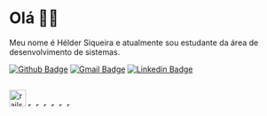 # Olá 👋🏾

Meu nome é Hélder Siqueira e atualmente sou estudante da área de desenvolvimento de sistemas.

[![Github Badge](https://img.shields.io/badge/-HelderSiqueira-6633cc?style=flat-square&labelColor=6633cc&logo=Github&logoColor=white&link=https://github.com/HelderSiqueira/)](https://github.com/HelderSiqueira/) 
[![Gmail Badge](https://img.shields.io/badge/-helder.erik.he@gmail.com-6633cc?style=flat-square&logo=Gmail&logoColor=white&link=mailto:helder.erik.he@gmail.com)](mailto:helder.erik.he@gmail.com)
[![Linkedin Badge](https://img.shields.io/badge/-HélderSiqueira-6633cc?style=flat-square&logo=Linkedin&logoColor=white&link=https://www.linkedin.com/in/helderSiqueira/)](https://www.linkedin.com/in/helderSiqueira/) 

##
<img src="https://cdn4.iconfinder.com/data/icons/logos-and-brands/512/19_Android_logo_logos-256.png" alt="rails" width="30" height="30" style="max-width: 100%;"/>
<img src="https://cdn1.iconfinder.com/data/icons/logotypes/32/badge-css-3-256.png" alt="rails" width="10" height="10" style="max-width: 100%;"/>
<img src="https://cdn1.iconfinder.com/data/icons/logotypes/32/badge-html-5-256.png" alt="rails" width="10" height="10" style="max-width: 100%;"/>
<img src="https://cdn4.iconfinder.com/data/icons/logos-and-brands/512/181_Java_logo_logos-256.png" alt="rails" width="10" height="10" style="max-width: 100%;"/>
<img src="https://cdn.iconscout.com/icon/free/png-256/javascript-2038874-1720087.png" alt="rails" width="10" height="10" style="max-width: 100%;"/>
<img src="https://cdn4.iconfinder.com/data/icons/logos-3/568/php-logo-256.png" alt="rails" width="10" height="10" style="max-width: 100%;"/>
<img src="https://cdn.iconscout.com/icon/free/png-256/mysql-3628940-3030165.png" alt="rails" width="10" height="10" style="max-width: 100%;"/>
